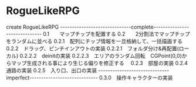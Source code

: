 # RogueLikeRPG
create RogueLikeRPG
------------------------------complete------------------------------
0.1　　マップチップを配置する
0.2　　2分割法でマップチップをランダムに並べる
0.2.1　配列にチップ情報を一旦格納して、一括描画する
0.2.2　ドラッグ、ピンチインアウトの実装
0.2.2.1　フォルダ分け&再配置(ローカル)
0.2.2.2　deinitの実装
0.2.2.3　エリアのランダム回転　CGPoint(0,0)からマップ生成される事により生じる偏りを修正する　
0.2.3　部屋の実装
0.2.4　通路の実装
0.2.5　入り口、出口の実装
------------------------------imperfect-----------------------------
0.3.0　操作キャラクターの実装
